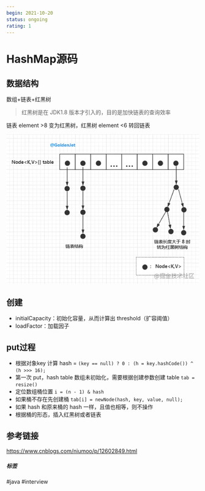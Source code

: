 ```yaml
---
begin: 2021-10-20
status: ongoing
rating: 1
---
```


# HashMap源码

## 数据结构

数组+链表+红黑树

> 红黑树是在 JDK1.8 版本才引入的，目的是加快链表的查询效率

链表 element >8 变为红黑树，红黑树 element <6 转回链表

![](image/Pasted%20image%2020211020112905.png)


## 创建

- initialCapacity：初始化容量，从而计算出 threshold（扩容阈值）
- loadFactor：加载因子


## put过程

- 根据对象key 计算 hash = `(key == null) ? 0 : (h = key.hashCode()) ^ (h >>> 16);`
- 第一次 put，hash table 数组未初始化，需要根据创建参数创建 table `tab = resize()`
- 定位数组桶位置 `i = (n - 1) & hash`
- 如果桶不存在先创建桶 `tab[i] = newNode(hash, key, value, null);`
- 如果 hash 和原来桶的 hash 一样，且值也相等，则不操作
- 根据桶的形态，插入红黑树或者链表

## 参考链接

https://www.cnblogs.com/niumoo/p/12602849.html


##### 标签
#java #interview 